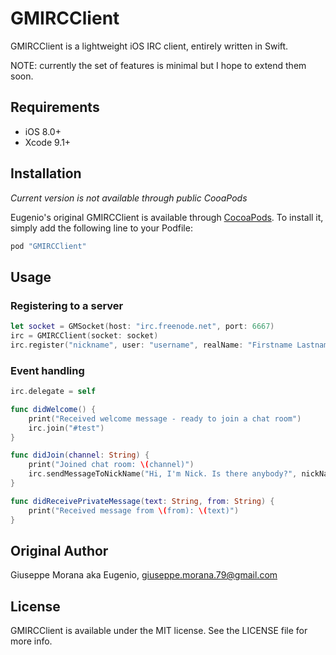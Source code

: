 # GMIRCClient

GMIRCClient is a lightweight iOS IRC client, entirely written in Swift.

NOTE: currently the set of features is minimal but I hope to extend them soon.

## Requirements

* iOS 8.0+
* Xcode 9.1+

## Installation

_Current version is not available through public CooaPods_

Eugenio's original GMIRCClient is available through [CocoaPods](http://cocoapods.org). To install
it, simply add the following line to your Podfile:

```ruby
pod "GMIRCClient"
```

## Usage

### Registering to a server

```swift
let socket = GMSocket(host: "irc.freenode.net", port: 6667)
irc = GMIRCClient(socket: socket)
irc.register("nickname", user: "username", realName: "Firstname Lastname")
```

### Event handling

```swift
irc.delegate = self

func didWelcome() {
    print("Received welcome message - ready to join a chat room")
    irc.join("#test")
}

func didJoin(channel: String) {
    print("Joined chat room: \(channel)")
    irc.sendMessageToNickName("Hi, I'm Nick. Is there anybody?", nickName: "Lela")
}

func didReceivePrivateMessage(text: String, from: String) {
    print("Received message from \(from): \(text)")
}
```

## Original Author

Giuseppe Morana aka Eugenio, giuseppe.morana.79@gmail.com

## License

GMIRCClient is available under the MIT license. See the LICENSE file for more info.
